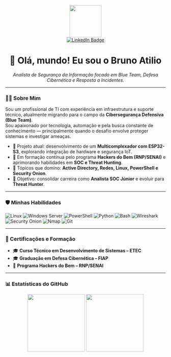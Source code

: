 <div id="header" align="center">
  <img src="https://media.giphy.com/media/qgQUggAC3Pfv687qTf/giphy.gif" width="100"/>
</div>

<div id="badges" align="center">
  <a href="https://www.linkedin.com/in/brunoatilio/">
    <img src="https://img.shields.io/badge/LinkedIn-blue?style=for-the-badge&logo=linkedin&logoColor=white" alt="LinkedIn Badge"/>
  </a>
</div>

<h1 align="center">
  👋 Olá, mundo! Eu sou o Bruno Atilio
</h1>

<p align="center">
  <em>Analista de Segurança da Informação focado em Blue Team, Defesa Cibernética e Resposta a Incidentes.</em>
</p>

---

### 👨‍💻 Sobre Mim

Sou um profissional de TI com experiência em infraestrutura e suporte técnico, atualmente migrando para o campo da **Cibersegurança Defensiva (Blue Team)**.  
Sou apaixonado por tecnologia, automação e pela busca constante de conhecimento — principalmente quando o desafio envolve proteger sistemas e investigar ameaças.

* 🔭 Projeto atual: desenvolvimento de um **Multicomplexador com ESP32-S3**, explorando integração de hardware e segurança IoT.  
* 🌱 Em formação contínua pelo programa **Hackers do Bem (RNP/SENAI)** e aprimorando habilidades em **SOC e Threat Hunting**.  
* 💬 Tópicos que domino: **Active Directory, Redes, Linux, PowerShell e Security Onion**.  
* 🎯 Objetivo: consolidar carreira como **Analista SOC Júnior** e evoluir para **Threat Hunter**.

---

### 🛡️ Minhas Habilidades

<p align="left">
  <img src="https://img.shields.io/badge/Linux-FCC624?style=for-the-badge&logo=linux&logoColor=black" alt="Linux"/>
  <img src="https://img.shields.io/badge/Windows_Server-0078D6?style=for-the-badge&logo=windows&logoColor=white" alt="Windows Server"/>
  <img src="https://img.shields.io/badge/PowerShell-5391FE?style=for-the-badge&logo=powershell&logoColor=white" alt="PowerShell"/>
  <img src="https://img.shields.io/badge/Python-3776AB?style=for-the-badge&logo=python&logoColor=white" alt="Python"/>
  <img src="https://img.shields.io/badge/Bash-4EAA25?style=for-the-badge&logo=GNU%20Bash&logoColor=white" alt="Bash"/>
  <img src="https://img.shields.io/badge/Wireshark-1679A7?style=for-the-badge&logo=wireshark&logoColor=white" alt="Wireshark"/>
  <img src="https://img.shields.io/badge/Security_Onion-informational?style=for-the-badge" alt="Security Onion"/>
  <img src="https://img.shields.io/badge/Nmap-000000?style=for-the-badge&logo=nmap&logoColor=white" alt="Nmap"/>
  <img src="https://img.shields.io/badge/Git-F05032?style=for-the-badge&logo=git&logoColor=white" alt="Git"/>
</p>

---

### 📜 Certificações e Formação

- 🎓 **Curso Técnico em Desenvolvimento de Sistemas – ETEC**
- 🎓 **Graduação em Defesa Cibernética – FIAP**
- 🧩 **Programa Hackers do Bem – RNP/SENAI**

---

### 📊 Estatísticas do GitHub

<div align="center">
  <img height="180em" src="https://github-readme-stats.vercel.app/api?username=bahhko&show_icons=true&theme=dracula&include_all_commits=true&count_private=true"/>
  <img height="180em" src="https://github-readme-stats.vercel.app/api/top-langs/?username=bahhko&layout=compact&langs_count=8&theme=dracula"/>
</div>
